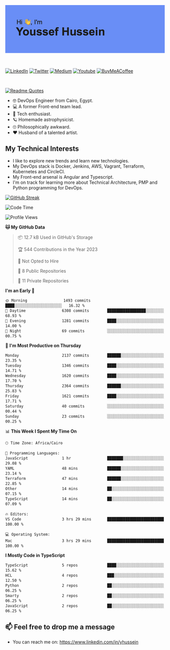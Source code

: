 [![Youssef's GitHub Banner](./assets/youssef-hussein.png)](https://github.com/yorki404)

</br>

[![LinkedIn](https://img.shields.io/badge/linkedin-%230077B5.svg?style=for-the-badge&logo=linkedin&logoColor=white)](https://www.linkedin.com/in/yhussein/)
[![Twitter](https://img.shields.io/badge/devqik_-%231DA1F2.svg?style=for-the-badge&logo=Twitter&logoColor=white)](https://twitter.com/devqik_)
[![Medium](https://img.shields.io/badge/Medium-12100E?style=for-the-badge&logo=medium&logoColor=white)](https://medium.com/@devqik)
[![Youtube](https://img.shields.io/badge/YouTube-FF0000?style=for-the-badge&logo=youtube&logoColor=white)](https://www.youtube.com/@devqik)
[![BuyMeACoffee](https://img.shields.io/badge/Buy%20Me%20a%20Coffee-ffdd00?style=for-the-badge&logo=buy-me-a-coffee&logoColor=black)](https://www.buymeacoffee.com/devqik)

</br>

[![Readme Quotes](https://quotes-github-readme.vercel.app/api?type=horizontal&theme=dark)](https://github.com/piyushsuthar/github-readme-quotes)


- :nerd_face: DevOps Engineer from Cairo, Egypt.
- :computer: A former Front-end team lead.
- :satellite: Tech enthusiast.
- :ringed_planet: Homemade astrophysicist.
- :roll_eyes: Philosophically awkward.
- :heart: Husband of a talented artist.

## My Technical Interests

- I like to explore new trends and learn new technologies.
- My DevOps stack is Docker, Jenkins, AWS, Vagrant, Terraform, Kubernetes and CircleCI.
- My Front-end arsenal is Angular and Typescript.
- I'm on track for learning more about Technical Architecture, PMP and Python programming for DevOps.

[![GitHub Streak](https://github-readme-streak-stats.herokuapp.com/?user=devqik&theme=dark)](https://git.io/streak-stats)

<!--START_SECTION:waka-->
![Code Time](http://img.shields.io/badge/Code%20Time-556%20hrs%2023%20mins-blue)

![Profile Views](http://img.shields.io/badge/Profile%20Views-1-blue)

**🐱 My GitHub Data** 

> 📦 12.7 kB Used in GitHub's Storage 
 > 
> 🏆 544 Contributions in the Year 2023
 > 
> 🚫 Not Opted to Hire
 > 
> 📜 8 Public Repositories 
 > 
> 🔑 11 Private Repositories 
 > 
**I'm an Early 🐤** 

```text
🌞 Morning                1493 commits        ████░░░░░░░░░░░░░░░░░░░░░   16.32 % 
🌆 Daytime                6308 commits        █████████████████░░░░░░░░   68.93 % 
🌃 Evening                1281 commits        ████░░░░░░░░░░░░░░░░░░░░░   14.00 % 
🌙 Night                  69 commits          ░░░░░░░░░░░░░░░░░░░░░░░░░   00.75 % 
```
📅 **I'm Most Productive on Thursday** 

```text
Monday                   2137 commits        ██████░░░░░░░░░░░░░░░░░░░   23.35 % 
Tuesday                  1346 commits        ████░░░░░░░░░░░░░░░░░░░░░   14.71 % 
Wednesday                1620 commits        ████░░░░░░░░░░░░░░░░░░░░░   17.70 % 
Thursday                 2364 commits        ██████░░░░░░░░░░░░░░░░░░░   25.83 % 
Friday                   1621 commits        ████░░░░░░░░░░░░░░░░░░░░░   17.71 % 
Saturday                 40 commits          ░░░░░░░░░░░░░░░░░░░░░░░░░   00.44 % 
Sunday                   23 commits          ░░░░░░░░░░░░░░░░░░░░░░░░░   00.25 % 
```


📊 **This Week I Spent My Time On** 

```text
🕑︎ Time Zone: Africa/Cairo

💬 Programming Languages: 
JavaScript               1 hr                ███████░░░░░░░░░░░░░░░░░░   29.08 % 
YAML                     48 mins             ██████░░░░░░░░░░░░░░░░░░░   23.14 % 
Terraform                47 mins             ██████░░░░░░░░░░░░░░░░░░░   22.85 % 
Other                    14 mins             ██░░░░░░░░░░░░░░░░░░░░░░░   07.15 % 
TypeScript               14 mins             ██░░░░░░░░░░░░░░░░░░░░░░░   07.09 % 

🔥 Editors: 
VS Code                  3 hrs 29 mins       █████████████████████████   100.00 % 

💻 Operating System: 
Mac                      3 hrs 29 mins       █████████████████████████   100.00 % 
```

**I Mostly Code in TypeScript** 

```text
TypeScript               5 repos             ████░░░░░░░░░░░░░░░░░░░░░   15.62 % 
HCL                      4 repos             ███░░░░░░░░░░░░░░░░░░░░░░   12.50 % 
Python                   2 repos             ██░░░░░░░░░░░░░░░░░░░░░░░   06.25 % 
Smarty                   2 repos             ██░░░░░░░░░░░░░░░░░░░░░░░   06.25 % 
JavaScript               2 repos             ██░░░░░░░░░░░░░░░░░░░░░░░   06.25 % 
```




<!--END_SECTION:waka-->

## 📫 Feel free to drop me a message
- You can reach me on: https://www.linkedin.com/in/yhussein
